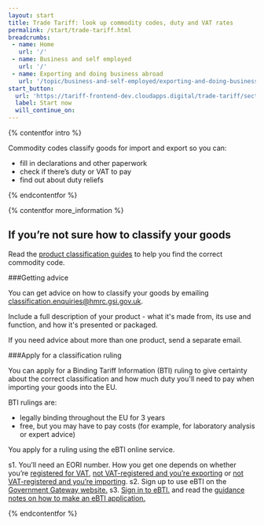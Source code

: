 ```yaml
---
layout: start
title: Trade Tariff: look up commodity codes, duty and VAT rates
permalink: /start/trade-tariff.html
breadcrumbs:
 - name: Home
   url: '/'
 - name: Business and self employed
   url: '/'
 - name: Exporting and doing business abroad
   url: '/topic/business-and-self-employed/exporting-and-doing-business-abroad.html'
start_button:
  url: 'https://tariff-frontend-dev.cloudapps.digital/trade-tariff/sections'
  label: Start now
  will_continue_on: 
---
```

{% contentfor intro %}

Commodity codes classify goods for import and export so you can:

* fill in declarations and other paperwork
* check if there’s duty or VAT to pay
* find out about duty reliefs

{% endcontentfor %}

{% contentfor more_information %}

## If you’re not sure how to classify your goods

Read the [product classification guides](https://www.gov.uk/government/collections/classification-of-goods) to help you find the correct commodity code.

###Getting advice

You can get advice on how to classify your goods by emailing <classification.enquiries@hmrc.gsi.gov.uk>.

Include a full description of your product - what it's made from, its use and function, and how it's presented or packaged.

If you need advice about more than one product, send a separate email.

###Apply for a classification ruling

You can apply for a Binding Tariff Information (BTI) ruling to give certainty about the correct classification and how much duty you'll need to pay when importing your goods into the EU.

BTI rulings are:

- legally binding throughout the EU for 3 years
- free, but you may have to pay costs (for example, for laboratory analysis or expert advice)

You apply for a ruling using the eBTI online service.

s1. You’ll need an EORI number. How you get one depends on whether you’re [registered for VAT](https://online.hmrc.gov.uk/shortforms/form/EORIVAT), [not VAT-registered and you’re exporting](https://online.hmrc.gov.uk/shortforms/form/EORINonVATExport) or [not VAT-registered and you’re importing](https://online.hmrc.gov.uk/shortforms/form/EORINonVATImport).
s2. Sign up to use eBTI on the [Government Gateway website.](http://www.gateway.gov.uk/)
s3. [Sign in to eBTI.](https://secure.hmce.gov.uk/ecom/login/index.html) and read the [guidance notes on how to make an eBTI application.](https://www.gov.uk/guidance/binding-tariff-information-rulings)

{% endcontentfor %}
